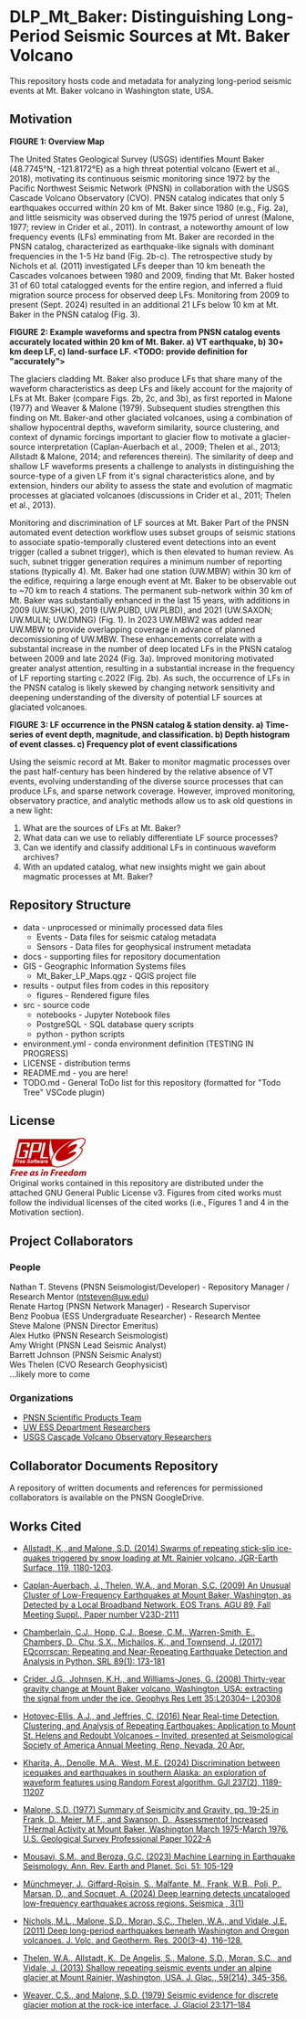 # DLP_Mt_Baker: Distinguishing Long-Period Seismic Sources at Mt. Baker Volcano
This repository hosts code and metadata for analyzing long-period seismic events at Mt. Baker volcano in Washington state, USA.

## Motivation  

**FIGURE 1: Overview Map**

The United States Geological Survey (USGS) identifies Mount Baker (48.7745°N, -121.8172°E) as a high threat potential volcano (Ewert et al., 2018), motivating its continuous seismic monitoring since 1972 by the Pacific Northwest Seismic Network (PNSN) in collaboration with the USGS Cascade Volcano Observatory (CVO). PNSN catalog indicates that only 5 earthquakes occurred within 20 km of Mt. Baker since 1980 (e.g., Fig. 2a), and little seismicity was observed during the 1975 period of unrest (Malone, 1977; review in Crider et al., 2011). In contrast, a noteworthy amount of low frequency events (LFs) emminating from Mt. Baker are recorded in the PNSN catalog, characterized as earthquake-like signals with dominant frequencies in the 1-5 Hz band (Fig. 2b-c). The retrospective study by Nichols et al. (2011) investigated LFs deeper than 10 km beneath the Cascades volcanoes between 1980 and 2009, finding that Mt. Baker hosted 31 of 60 total catalogged events for the entire region, and inferred a fluid migration source process for observed deep LFs. Monitoring from 2009 to present (Sept. 2024) resulted in an additional 21 LFs below 10 km at Mt. Baker in the PNSN catalog (Fig. 3).

**FIGURE 2: Example waveforms and spectra from PNSN catalog events accurately located within 20 km of Mt. Baker. a) VT earthquake, b) 30+ km deep LF, c) land-surface LF. <TODO: provide definition for "accurately">**

The glaciers cladding Mt. Baker also produce LFs that share many of the waveform characteristics as deep LFs and likely account for the majority of LFs at Mt. Baker (compare Figs. 2b, 2c, and 3b), as first reported in Malone (1977) and Weaver & Malone (1979). Subsequent studies strengthen this finding on Mt. Baker-and other glaciated volcanoes, using a combination of shallow hypocentral depths, waveform similarity, source clustering, and context of dynamic forcings important to glacier flow to motivate a glacier-source interpretation (Caplan-Auerbach et al., 2009; Thelen et al., 2013; Allstadt & Malone, 2014; and references therein). The similarity of deep and shallow LF waveforms presents a challenge to analysts in distinguishing the source-type of a given LF from it's signal characteristics alone, and by extension, hinders our ability to assess the state and evolution of magmatic processes at glaciated volcanoes (discussions in Crider et al., 2011; Thelen et al., 2013).

Monitoring and discrimination of LF sources at Mt. Baker 
Part of the PNSN automated event detection workflow uses subset groups of seismic stations to associate spatio-temporally clustered event detections into an event trigger (called a subnet trigger), which is then elevated to human review. As such, subnet trigger generation requires a minimum number of reporting stations (typically 4). Mt. Baker had one station (UW.MBW) within 30 km of the edifice, requiring a large enough event at Mt. Baker to be observable out to ~70 km to reach 4 stations. The permanent sub-network within 30 km of Mt. Baker was substantially enhanced in the last 15 years, with additions in 2009 (UW.SHUK), 2019 (UW.PUBD, UW.PLBD), and 2021 (UW.SAXON; UW.MULN; UW.DMNG) (Fig. 1). In 2023 UW.MBW2 was added near UW.MBW to provide overlapping coverage in advance of planned decomissioning of UW.MBW. These enhancements correlate with a substantal increase in the number of deep located LFs in the PNSN catalog between 2009 and late 2024 (Fig. 3a). Improved monitoring motivated greater analyst attention, resulting in a substantial increase in the frequency of LF reporting starting c.2022 (Fig. 2b). As such, the occurrence of LFs in the PNSN catalog is likely skewed by changing network sensitivity and deepening understanding of the diversity of potential LF sources at glaciated volcanoes. 

**FIGURE 3: LF occurrence in the PNSN catalog & station density. a) Time-series of event depth, magnitude, and classification. b) Depth histogram of event classes. c) Frequency plot of event classifications**

Using the seismic record at Mt. Baker to monitor magmatic processes over the past half-century has been hindered by the relative absence of VT events, evolving understanding of the diverse source processes that can produce LFs, and sparse network coverage. However, improved monitoring, observatory practice, and analytic methods allow us to ask old questions in a new light:

   1) What are the sources of LFs at Mt. Baker?
   2) What data can we use to reliably differentiate LF source processes?  
   3) Can we identify and classify additional LFs in continuous waveform archives?  
   4) With an updated catalog, what new insights might we gain about magmatic processes at Mt. Baker?

## Repository Structure  
 - data - unprocessed or minimally processed data files  
    - Events - Data files for seismic catalog metadata  
    - Sensors - Data files for geophysical instrument metadata  
 - docs - supporting files for repository documentation  
 - GIS - Geographic Information Systems files  
    - Mt_Baker_LP_Maps.qgz - QGIS project file  
 - results - output files from codes in this repository  
    - figures - Rendered figure files  
 - src - source code  
    - notebooks - Jupyter Notebook files  
    - PostgreSQL - SQL database query scripts  
    - python - python scripts  
 - environment.yml - conda environment definition (TESTING IN PROGRESS)  
 - LICENSE - distribution terms  
 - README.md - you are here!  
 - TODO.md - General ToDo list for this repository (formatted for "Todo Tree" VSCode plugin)  


<!-- 
The PNSN catalog for Mt. Baker contains 21 additional LFs matching this description for 2009 to present (Sept 2024), with a notable uptick in 

 and subsequently by Caplan-Auerbach et al. (2009) from summer deployments in 2007 and 2008. Similar, shallow LFs are observed on other glacier-clad volcanoes

Seismic monitoring of Mt. Baker  from 1972 to the present indicates that relatively few volcano-tectonic earthquakes occur in the vicinity of the volcano (~20 km radius), even during its period of unrest in 1975 (Crider et al., 2011). This glacier-clad stratovolcano regularly produces low frequency (1-5 Hz) seismic events (LF events) that are variably ascribed to magmatic processes (Nichols et al., 2011) or glacier motion (Weaver & Malone, 1979; Caplan-Auerbach et al., 2009; Thelen et al., 2013). Typically these events are differentiated by their hypocentral depths, with LFs below 10 km classified as "deep" (called deep long period events, or DLP, in the literature, e.g., Nichols et al., 2011) associated with deep magmatic processes. 

 LFs localized at or near land-surface are attributed to glacier motion (W)

 primary feature used to differentiate these sources is customarily the source depth for locatable events, wherein LFs with source-depths greater than 10 km below sea level (b.s.l.) were classified as "deep" events, or deep long period events (DLP) (e.g., Nichols et al., 2011), and those near the land surface attributed to glacier processes (variably labeled SU or LF in the PNSN catalog).

 than any other volcano in the Cascades (Nichols et al., 2011).  (greater than 10 km below sea level), low-frequency (dominant frequencies in the 1-5 Hz band)

Mt. Baker produces a notable amount of low-frequency seismicity (LF), which are defined as seismic events with source solutions deeper than 10 km b.s.l. and dominant periods in the 0.2 - 1 second band (1-5 Hz; see Figure 1; Nichols et al., 2011). Mt. Baker's DLP catalog accounts half of such events observed between 1980 and 2009 for all Cascades volcanoes and are attributed to magma and/or volatile migration at depth (Nichols et al., 2011; and references therein). 

![image](./docs/Nichols_etal_2011_Figure_1.jpeg)  
*Figure 1: Figure 1 in [Nichols et al. (2011)](https://doi.org/10.1016/j.jvolgeores.2010.12.005): "Seismograms and spectrograms from two events recorded on station FMW near Mt. Rainier illustrate the difference in frequency content between a VT (top—1995/07/14 12:14) and a DLP (bottom—1996/03/05 14:09). The VT contains frequencies between 1 and 20 Hz, and the DLP contains energy mostly below 5 Hz. VT and DLP hypocentral distances are 23.2 km and 23.8 km, respectively. VT and DLP maximum amplitude counts are 1554 and 253, respectively. Spectrogram colors represent amplitude intensity and range from blue (low) to yellow (intermediate) to red (high)."*

Subsequent monitoring by the PNSN added 21 more DLPs to the Mt. Baker catalog, resulting in an uptick in catalogged DLP frequency (Figure 2). This percieved rise in DLP activity is thought to be an observational artifact, arising from a combination of improvements to instrumentation, increased station density around Mt. Baker, and revised observatory practice at the PNSN motivated by findings from temporary, on-volcano seismic deployments in 1975-76 (Malone, 1977; Weaver & Malone, 1979) and 2009 (Caplan-Auerbach et al., 2009), and observation of DLPs at other Cascades volcanoes (e.g., Nichols et al., 2011) (Figure 3).


![image](./results/figures/MtBaker_DLP_stats_and_station_counts_120dpi.png)  
*Figure 2: Origin times and depths (left axis) of PNSN catalog 'lf' events within 20 km of Mt. Baker that satisfy the DLP depth-based definition. Catalog events presented in Nichols et al. (2011) are shown in blue and subsequent events are shown in orange. Active station counts within 30 km of the Mt. Baker summit (red line) and annual DLP event counts (black bars) are shown for comparison (shared scaling on right axis). Station counts based on IRIS Data Management Center metadata.*

**UNDER REVIEW - SEE TODO.md FIXME**  
![image](./results/figures/Mt_Baker_PNSN_Catalog_Statistics_Plots_120dpi.png)  
*Figure 3: PNSN catalog statistics for seismic events within 20 km of the Mt. Baker summit (48.7745°N, -121.8172°E) split by event classification (LF = low frequency/long-period, EQ = earthquake, SU = surface event) and further subdivided for origin depth for LF events (above or below 10 km below sea level). (A) Stacked annual frequency, (B) origin depths over time, (C), magnitudes over time, and (D) depth-magnitude cross-plot. LF events corresponding to the catalog from Nichols et al. (2011), and shown in Fig. 2, are highlighted (brick-red box) and annotated in (B). (B) - (D) share the legend in (C).*

The glaciers cladding Mt. Baker (and other Cascades volcanoes) also produce long-period seismic events in the same band band as DLPs (Figure 4; from Thelen et al., 2013), and are primarily distinguised by source constraints near land-surface (Weaver and Malone, 1979; Caplain-Auerbach et al., 2009; Thelen et al., 2013; Allstadt & Malone, 2014). The relatively sparse seismic network around Mt. Baker results in only the largest LP events are sufficient to generate an subnet trigger in the PNSN's automated detection pipeline, meaning that lower magnitude DLPs may be difficult to distinguish from glacier-sourced LPs or missed entirely (as discussed in Thelen et al., 2013). Moreover, surface events have only recently been retained in the PNSN catalog as standard practice, meaning that smaller DLPs may have been missed due to prior analyst policies.

![image](./docs/Thelen_etal_2013_Figure%202.gif)
*Figure 4: Figure 2 in [Thelen et al. (2013)](https://doi.org/10.3189/2013Jog12J111): "Example of various types of waveforms (a) and their spectra (b) recorded on Mount Rainier at short-period vertical station RCS. The amplitude scale is normalized for each waveform, with the maximum amplitudes for each waveform given in counts on the left. Gray triangles indicate time windows for spectra. In order from the top of the plot: glacial earthquake, multiplet 5 of this sequence; inferred icequake; M1.2 tectonic earthquake located ∼20 km east of Mount Rainier; M0.6 volcano-tectonic earthquake located 2.5 km below the mountain from a September 2009 swarm; M2.3 deep long-period earthquake 13.6 km below Mount Rainier; avalanche on 5 June 2010; inferred rockfall near Willis Wall 7 June 2010."*

Advances in seismic analysis tools and computing power give us the ability to quickly re-analyze large volumes of wavefrom data (e.g., Mousavi & Beroza, 2023), overcoming a substantial hurdle faced by earlier researchers. These include efficient template matching workflows (e.g,. Hotovec-Ellis and Jefferies, 2016; Chamberlain et al., 2017), deep-learning models specifically trained to detect and classify DLP earthquakes (Münchmeyer et al., 2024), and deep-learning models trained to descriminate between various source types (Kharita et al., 2024). All of which can be deployed on data from individual seismometers, which relaxes some constraints imposed by subnet triggering for event detection. In this study we will conduct a review of LP events localized to Mt. Baker in the PNSN catalog and used reviewed event classifications to inform a systematic search across the entirety of digitally available waveform data for stations proximal to Mt. Baker to enhance the current catalog. Through this analysis we hope to address the following questions:

## Research Questions  
1) Does the PNSN catalog represent a comprehensive set of DLPs for Mt. Baker?  
2) Is the percieved uptick in cataloged DLPs in the past decade an observational artifact, as hypothesized?  
3) Can we identify dependable time-series-derived characteristics to differentiate DLP and glacier-sourced LP events at Mt. Baker?  
4) How similar are DLPs and what can this tell us about their source processes?

## Research Stages
1) Catalog Survey: review the [PNSN](https://pnsn.org/events?custom_search=true) and [REDpy](https://assets.pnsn.org/red/) catalogs to:
    - verify accurate classifications of 'LF' (for DLPs) and 'SU' (for shallow LPs)  
    - assess if DLPs and glacier LPs are triggering clusters in the repeating earthquake catalog.  

2) Catalog Classification Refinement: refine classifications of long period events using features identified in the literature and new features that arise from observations in step 1. Refined classes might be:  
    - deep long-period (DLP)  
    - shallow long-period (SLP) or glacier long-period (GLP)
    - under-constrained long-period (LP)   

3) Catalog Enhancement: enhance the PNSN long-period seismicity catalog at Mt. Baker using observations from steps 1-2 and one or more of the following analytic approaches:   
    - Waveform cross correlation / template matching using [EQcorrscan](https://eqcorrscan.readthedocs.io/en/latest/) (after Thelen et al., 2013). 
    - Detection/phase picking with the low-frequency earthquake detection model [LFEDetect](https://seisbench.readthedocs.io/en/stable/pages/documentation/models.html#seisbench.models.lfe_detect.LFEDetect) distributed with [SeisBench](https://seisbench.readthedocs.io).
    - Feature-driven detection/classification (e.g., Kharita et al., 2024). 

4) Interpretation: review the enhanced catalog to determine if meaningful patterns exist that better inform our understanding of magmatic processes at Mt. Baker. -->

## License  
![image](./docs/gplv3-with-text-136x68.png)  
Original works contained in this repository are distributed under the attached GNU General Public License v3. Figures from cited works must follow the individual licenses of the cited works (i.e., Figures 1 and 4 in the Motivation section).  

## Project Collaborators
### People
Nathan T. Stevens (PNSN Seismologist/Developer) - Repository Manager / Research Mentor (ntsteven@uw.edu)  
Renate Hartog (PNSN Network Manager) - Research Supervisor  
Benz Poobua (ESS Undergraduate Researcher) - Research Mentee  
Steve Malone (PNSN Director Emeritus)  
Alex Hutko (PNSN Research Seismologist)  
Amy Wright (PNSN Lead Seismic Analyst)  
Barrett Johnson (PNSN Seismic Analyst)  
Wes Thelen (CVO Research Geophysicist)  
...likely more to come   

### Organizations  
 - [PNSN Scientific Products Team](https://pnsn.org)  
 - [UW ESS Department Researchers](https://ess.uw.edu)    
 - [USGS Cascade Volcano Observatory Researchers](https://www.usgs.gov/observatories/cvo)   

## Collaborator Documents Repository  
A repository of written documents and references for permissioned collaborators is available on the PNSN GoogleDrive.  

## Works Cited
 - [Allstadt, K., and Malone, S.D. (2014) Swarms of repeating stick-slip ice-quakes triggered by snow loading at Mt. Rainier volcano. JGR-Earth Surface, 119, 1180-1203](https://doi.org/10.1002/2014JF003086).

 - [Caplan-Auerbach, J., Thelen, W.A., and Moran, S.C. (2009) An Unusual Cluster of Low-Frequency Earthquakes at Mount Baker, Washington, as Detected by a Local Broadband Network. EOS Trans. AGU 89, Fall Meeting Suppl., Paper number V23D-2111](https://ui.adsabs.harvard.edu/abs/2009AGUFM.V23D2111C/abstract)

 - [Chamberlain, C.J., Hopp, C.J., Boese, C.M., Warren-Smith, E., Chambers, D., Chu, S.X., Michailos, K., and Townsend, J. (2017) EQcorrscan: Repeating and Near-Repeating Earthquake Detection and Analysis in Python. SRL 89(1): 173-181](https://doi.org/10.1785/0220170151)

 - [Crider, J.G., Johnsen, K.H., and Williams-Jones, G. (2008) Thirty-year gravity change at Mount Baker volcano, Washington, USA: extracting the signal from under the ice. Geophys Res Lett 35:L20304– L20308](https://doi.org/10.1029/2008GL034921)

 - [Hotovec-Ellis, A.J., and Jeffries, C. (2016) Near Real-time Detection, Clustering, and Analysis of Repeating Earthquakes: Application to Mount St. Helens and Redoubt Volcanoes – Invited, presented at Seismological Society of America Annual Meeting, Reno, Nevada, 20 Apr.](https://code.usgs.gov/vsc/REDPy)

 - [Kharita, A., Denolle, M.A., West, M.E. (2024) Discrimination between icequakes and earthquakes in southern Alaska: an exploration of waveform features using Random Forest algorithm. GJI 237(2), 1189-11207](https://doi.org/10.1093/gji/ggae106)

 - [Malone, S.D. (1977) Summary of Seismicity and Gravity, pg. 19-25 in Frank, D., Meier, M.F., and Swanson, D., Assessmentof Increased THermal Activity at Mount Baker, Washington March 1975-March 1976. U.S. Geological Survey Professional Paper 1022-A](https://pubs.usgs.gov/pp/1022a/report.pdf)

 - [Mousavi, S.M., and Beroza, G.C. (2023) Machine Learning in Earthquake Seismology. Ann. Rev. Earth and Planet. Sci. 51: 105-129](https://doi.org/10.1145/annurev-earth-071822-100323)

 - [Münchmeyer, J., Giffard-Roisin, S., Malfante, M., Frank, W.B., Poli, P., Marsan, D., and Socquet, A. (2024) Deep learning detects uncataloged low-frequency earthquakes across regions. Seismica , 3(1)](https://doi.org/10.26443/seismica.v3i1.1185)

 - [Nichols, M.L., Malone, S.D., Moran, S.C., Thelen, W.A., and Vidale, J.E. (2011) Deep long-period earthquakes beneath Washington and Oregon volcanoes. J. Volc. and Geotherm. Res. 200(3–4), 116–128.](https://doi.org/10.1016/j.jvolgeores.2010.12.005)

 - [Thelen, W.A., Allstadt, K., De Angelis, S., Malone, S.D., Moran, S.C., and Vidale, J. (2013) Shallow repeating seismic events under an alpine glacier at Mount Rainier, Washington, USA. J. Glac., 59(214), 345-356.](https://doi.org/10.3189/2013Jog12J111)

 - [Weaver, C.S., and Malone, S.D. (1979) Seismic evidence for discrete glacier motion at the rock-ice interface. J. Glaciol 23:171–184](https://doi.org/10.3189/S0022143000029816)

